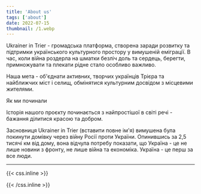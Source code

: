 ```yaml
---
title: 'About us'
tags: ['about']
date: 2022-07-15
thumbnail: /1.webp
---
```


Ukrainer in Trier - громадська платформа, створена заради розвитку та підтримки українського культурного простору у вимушеній еміграції. В час, коли війна роздерла на шматки безліч доль та сердець, берегти, примножувати та плекати рідне стало особливо важливо.

Наша мета - об'єднати активних, творчих українців Трієра та найближчих міст і селищ, обмінятися культурним досвідом з місцевими жителями.

Як ми починали

Історія нашого проєкту починається з найпростішої в світі речі - бажання ділитися красою та добром.

Засновниця Ukrainer in Trier
(вставити повне ім'я) вимушена була покинути домівку через війну Росії проти України. Опинившись за 2,5 тисячі км від дому, вона відчула потребу показати, що Україна - це не лише новини з фронту, не лише війна та економіка. Україна - це перш за все люди.

---

{{< css.inline >}}

<style>
.emojify {
	font-family: Apple Color Emoji, Segoe UI Emoji, NotoColorEmoji, Segoe UI Symbol, Android Emoji, EmojiSymbols;
	font-size: 2rem;
	vertical-align: middle;
}
@media screen and (max-width:650px) {
  .nowrap {
    display: block;
    margin: 25px 0;
  }
}
</style>

{{< /css.inline >}}
